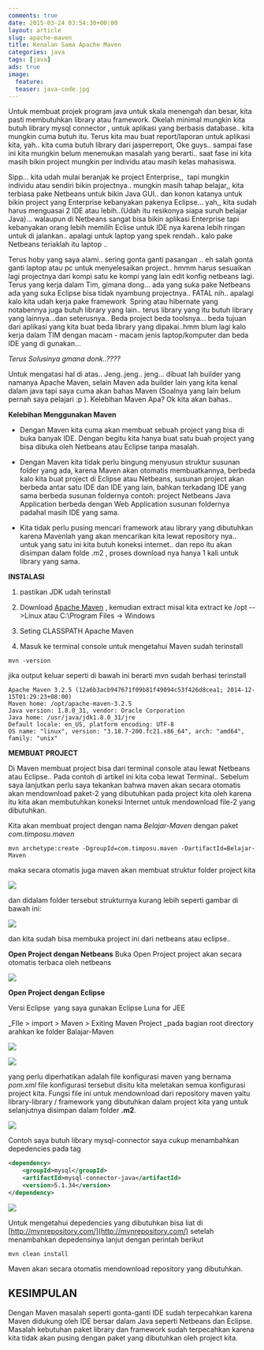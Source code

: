 ```yaml
---
comments: true
date: 2015-03-24 03:54:30+00:00
layout: article
slug: apache-maven
title: Kenalan Sama Apache Maven
categories: java
tags: [java]
ads: true
image:
  feature:
  teaser: java-code.jpg
---
```


Untuk membuat projek program java untuk skala menengah dan besar, kita pasti membutuhkan library atau framework. Okelah minimal mungkin kita butuh library mysql connector , untuk aplikasi yang berbasis database.. kita mungkin cuma butuh itu. Terus kita mau buat report/laporan untuk aplikasi kita, yah.. kita cuma butuh library dari jasperreport, Oke guys.. sampai fase ini kita mungkin belum menemukan masalah yang berarti.. saat fase ini kita masih bikin project mungkin per individu atau masih kelas mahasiswa.

 <!-- more -->

 Sipp... kita udah mulai beranjak ke project Enterprise,,  tapi mungkin individu atau sendiri bikin projectnya.. mungkin masih tahap belajar,, kita terbiasa pake Netbeans untuk bikin Java GUI.. dan konon katanya untuk bikin project yang Enterprise kebanyakan pakenya Eclipse... yah,, kita sudah harus menguasai 2 IDE atau lebih..(Udah itu resikonya siapa suruh belajar Java)... walaupun di Netbeans sangat bisa bikin aplikasi Enterprise tapi kebanyakan orang lebih memilih Eclise untuk IDE nya karena lebih ringan untuk di jalankan.. apalagi untuk laptop yang spek rendah.. kalo pake Netbeans teriaklah itu laptop ..

Terus hoby yang saya alami.. sering gonta ganti pasangan .. eh salah gonta ganti laptop atau pc untuk menyelesaikan project.. hmmm harus sesuaikan lagi projectnya dari kompi satu ke kompi yang lain edit konfig netbeans lagi.
Terus yang kerja dalam Tim, gimana dong... ada yang suka pake Netbeans ada yang suka Eclipse bisa tidak nyambung projectnya.. FATAL nih.. apalagi kalo kita udah kerja pake framework  Spring atau hibernate yang notabennya juga butuh library yang lain.. terus library yang itu butuh library yang lainnya...dan seterusnya..
Beda project beda toolsnya... beda tujuan dari aplikasi yang kita buat beda library yang dipakai..hmm blum lagi kalo kerja dalam TIM dengan macam - macam jenis laptop/komputer dan beda IDE yang di gunakan...

_Terus Solusinya gmana donk..????_

Untuk mengatasi hal di atas.. Jeng..jeng.. jeng... dibuat lah builder yang namanya Apache Maven, selain Maven ada builder lain yang kita kenal dalam java tapi saya cuma akan bahas Maven (Soalnya yang lain belum pernah saya pelajari :p ). Kelebihan Maven Apa? Ok kita akan bahas..

**Kelebihan Menggunakan Maven**





  * Dengan Maven kita cuma akan membuat sebuah project yang bisa di buka banyak IDE. Dengan begitu kita hanya buat satu buah project yang bisa dibuka oleh Netbeans atau Eclipse tanpa masalah.


  * Dengan Maven kita tidak perlu bingung menyusun struktur susunan folder yang ada, karena Maven akan otomatis membuatkannya, berbeda kalo kita buat project di Eclipse atau Netbeans, susunan project akan berbeda antar satu IDE dan IDE yang lain, bahkan terkadang IDE yang sama berbeda susunan foldernya contoh: project Netbeans Java Application berbeda dengan Web Application susunan foldernya padahal masih IDE yang sama.


  * Kita tidak perlu pusing mencari framework atau library yang dibutuhkan karena Mavenlah yang akan mencarikan kita lewat repository nya.. untuk yang satu ini kita butuh koneksi internet.. dan repo itu akan disimpan dalam folde .m2 , proses download nya hanya 1 kali untuk library yang sama.



**INSTALASI**





  1. pastikan JDK udah terinstall


  2. Download [Apache Maven](http://maven.apache.org/) , kemudian extract misal kita extract ke /opt -->Linux atau C:\Program Files -> Windows


  3. Seting CLASSPATH Apache Maven


  4. Masuk ke terminal console untuk mengetahui Maven sudah terinstall





    mvn -version



jika output keluar seperti di bawah ini berarti mvn sudah berhasi terinstall



    Apache Maven 3.2.5 (12a6b3acb947671f09b81f49094c53f426d8cea1; 2014-12-15T01:29:23+08:00)
    Maven home: /opt/apache-maven-3.2.5
    Java version: 1.8.0_31, vendor: Oracle Corporation
    Java home: /usr/java/jdk1.8.0_31/jre
    Default locale: en_US, platform encoding: UTF-8
    OS name: "linux", version: "3.18.7-200.fc21.x86_64", arch: "amd64", family: "unix"



**MEMBUAT PROJECT**

Di Maven membuat project bisa dari terminal console atau lewat Netbeans atau Eclipse.. Pada contoh di artikel ini kita coba lewat Terminal.. Sebelum saya lanjutkan perlu saya tekankan bahwa maven akan secara otomatis akan mendownload paket-2 yang dibutuhkan pada project kita oleh karena itu kita akan membutuhkan koneksi Internet untuk mendownload file-2 yang dibutuhkan.

Kita akan membuat project dengan nama _Belajar-Maven_ dengan paket _com.timposu.maven_



    mvn archetype:create -DgroupId=com.timposu.maven -DartifactId=Belajar-Maven



maka secara otomatis juga maven akan membuat struktur folder project kita

![](http://i68.tinypic.com/1z67blt.jpg)

dan didalam folder tersebut strukturnya kurang lebih seperti gambar di bawah ini:

![](http://i64.tinypic.com/xfdurt.jpg)

dan kita sudah bisa membuka project ini dari netbeans atau eclipse..

**Open Project dengan Netbeans**
Buka Open Project project akan secara otomatis terbaca oleh netbeans

![](http://i66.tinypic.com/10pn6gw.jpg)

**Open Project dengan Eclipse**

Versi Eclipse  yang saya gunakan Eclipse Luna for JEE

_FIle > import > Maven > Exiting Maven Project _pada bagian root directory arahkan ke folder Balajar-Maven

![](http://i68.tinypic.com/14w87lv.jpg)

![](http://i63.tinypic.com/2ekrojn.jpg)

yang perlu diperhatikan adalah file konfigurasi maven yang bernama _pom.xml_ file konfigurasi tersebut disitu kita meletakan semua konfigurasi project kita. Fungsi file ini untuk mendownload dari repository maven yaitu library-library / framework yang dibutuhkan dalam project kita yang untuk selanjutnya disimpan dalam folder **.m2**.

![](http://i67.tinypic.com/qyu35k.jpg)


Contoh saya butuh library mysql-connector saya cukup menambahkan depedencies pada tag <depedencies>


``` xml
<dependency>
    <groupId>mysql</groupId>
    <artifactId>mysql-connector-java</artifactId>
    <version>5.1.34</version>
</dependency>
```

![](http://i66.tinypic.com/15q90jq.jpg)


Untuk mengetahui depedencies yang dibutuhkan bisa liat di [http://mvnrepository.com/](http://mvnrepository.com/) setelah menambahkan depedensinya lanjut dengan perintah berikut



    mvn clean install



Maven akan secara otomatis mendownload repository yang dibutuhkan.



## KESIMPULAN



Dengan Maven masalah seperti gonta-ganti IDE sudah terpecahkan karena Maven didukung oleh IDE bersar dalam Java seperti Netbeans dan Eclipse. Masalah kebutuhan paket library dan framework sudah terpecahkan karena kita tidak akan pusing dengan paket yang dibutuhkan oleh project kita.

